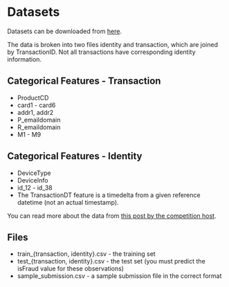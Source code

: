 # Datasets

Datasets can be downloaded from [here](https://www.kaggle.com/c/ieee-fraud-detection/data).

The data is broken into two files identity and transaction, which are joined by TransactionID. Not all transactions have corresponding identity information.

## Categorical Features - Transaction
- ProductCD
- card1 - card6
- addr1, addr2
- P_emaildomain
- R_emaildomain
- M1 - M9

## Categorical Features - Identity
- DeviceType
- DeviceInfo
- id_12 - id_38
- The TransactionDT feature is a timedelta from a given reference datetime (not an actual timestamp).

You can read more about the data from [this post by the competition host](https://www.kaggle.com/c/ieee-fraud-detection/discussion/101203).

## Files
- train_{transaction, identity}.csv - the training set
- test_{transaction, identity}.csv - the test set (you must predict the isFraud value for these observations)
- sample_submission.csv - a sample submission file in the correct format
